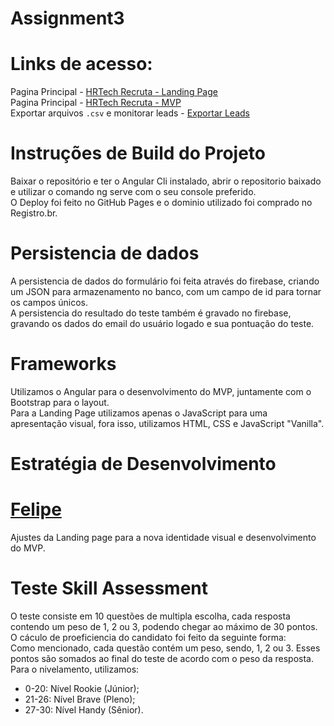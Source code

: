 # Assignment3
# Links de acesso:
Pagina Principal - <a href="http://hrtechrecruta.com.br/"> HRTech Recruta - Landing Page </a><br/>
Pagina Principal - <a href="http://hrtechrecruta.com.br/mvp/"> HRTech Recruta - MVP </a>
<br/>
Exportar arquivos `.csv` e monitorar leads - <a href="http://hrtechrecruta.com.br/export-data.html">Exportar Leads</a>

# Instruções de Build do Projeto
Baixar o repositório e ter o Angular Cli instalado, abrir o repositorio baixado e utilizar o comando ng serve com o seu console preferido.
<br/>
O Deploy foi feito no GitHub Pages e o dominio utilizado foi comprado no Registro.br.

# Persistencia de dados
A persistencia de dados do formulário foi feita através do firebase, criando um JSON para armazenamento no banco, com um campo de id para tornar os campos únicos.
<br/>
A persistencia do resultado do teste também é gravado no firebase, gravando os dados do email do usuário logado e sua pontuação do teste.

# Frameworks
Utilizamos o Angular para o desenvolvimento do MVP, juntamente com o Bootstrap para o layout.
<br/>
Para a Landing Page utilizamos apenas o JavaScript para uma apresentação visual, fora isso, utilizamos HTML, CSS e JavaScript "Vanilla".

# Estratégia de Desenvolvimento
# <a href="https://github.com/Dorns/">Felipe</a>
Ajustes da Landing page para a nova identidade visual e desenvolvimento do MVP.

# Teste Skill Assessment
O teste consiste em 10 questões de multipla escolha, cada resposta contendo um peso de 1, 2 ou 3, podendo chegar ao máximo de 30 pontos.
<br/>
O cáculo de proeficiencia do candidato foi feito da seguinte forma:
<br/>
Como mencionado, cada questão contém um peso, sendo, 1, 2 ou 3. Esses pontos são somados ao final do teste de acordo com o peso da resposta.
<br/>
Para o nivelamento, utilizamos:
<br/>
<ul>
<li>0-20: Nível Rookie (Júnior);</li>
<li>21-26: Nível Brave (Pleno);</li>
<li>27-30: Nível Handy (Sênior).</li>
</ul>
